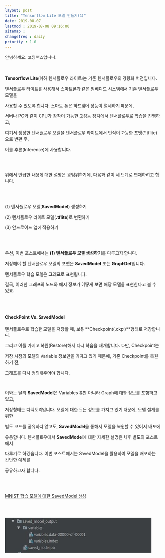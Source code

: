 ```yaml
---
layout: post
title: "Tensorflow Lite 모델 만들기(1)"
date: 2019-08-07
lastmod : 2019-08-08 09:16:00
sitemap :
changefreq : daily
priority : 1.0
---
```


안녕하세요. 코딩벅스입니다.   <br><br><br>

**Tensorflow Lite**(이하 텐서플로우 라이트)는 기존 텐서플로우의 경량화 버전입니다. 

텐서플로우 라이트를 사용해서 스마트폰과 같은 임베디드 시스템에서 기존 텐서플로우 모델을 

사용할 수 있도록 합니다. 스마트 폰은 하드웨어 성능이 열세하기 때문에,  

서버나 PC와 같이 GPU가 장착이 가능한 고성능 장치에서 텐서플로우로 학습을 진행하고, 

여기서 생성한 텐서플로우 모델을 텐서플로우 라이트에서 인식이 가능한 포맷(*.tflite)으로 변환 후, 

이를 추론(Inference)에 사용합니다. 

<br><br>

위에서 언급한 내용에 대한 설명은 광범위하기에, 다음과 같이 세 단계로 연재하려고 합니다. 

<br><br>

(1) 텐서플로우 모델(**SavedModel**) 생성하기

(2) 텐서플로우 라이트 모델(**.tflite**)로 변환하기 

(3) 안드로이드 앱에 적용하기

<br><br>

우선, 이번 포스트에서는 **(1) 텐서플로우 모델 생성하기**를 다루고자 합니다. 

저장해야 할 텐서플로우 모델의 포맷은 **SavedModel** 또는 **GraphDef**입니다.

텐서플로우 학습 모델은 **그래프**로 표현됩니다. 

결국, 이러한 그래프의 노드와 에지 정보가 어떻게 보면 해당 모델을 표현한다고 볼 수 있죠.

<br><br>

#### CheckPoint Vs. SavedModel

텐서플로우로 학습한 모델을 저장할 때, 보통 **Checkpoint(.ckpt)**형태로 저장합니다. 

그리고 이를 가지고 복원(Restore)해서 다시 학습을 재개합니다. 다만, Checkpoint는 

저장 시점의 모델의 Variable 정보만을 가지고 있기 때문에, 기존 Checkpoint를 복원 하기 전, 

그래프를 다시 정의해주어야 합니다. 

<br>

이와는 달리 **SavedModel**은 Variables 뿐만 아니라 Graph에 대한 정보를 포함하고 있고, 

저장형태는 디렉토리입니다. 모델에 대한 모든 정보를 가지고 있기 때문에, 모델 설계를 위한 

별도 코드를 공유하지 않고도, **SavedModel**을 통해서 모델을 복원할 수 있어서 배포에 

유용합니다. 텐서플로우에서 **SavedModel**에 대한 자세한 설명은 차후 별도의 포스트에서 

다루기로 하겠습니다. 이번 포스트에서는 SavedModel을 활용하여 모델을 배포하는 간단한 예제를

공유하고자 합니다. 

<br><br>

[MNIST 학습 모델에 대한 SavedModel 생성](/assets/main.py)

<br><br>

![SavedModel 생성결과](../assets/savedmodel_captured.jpg)



